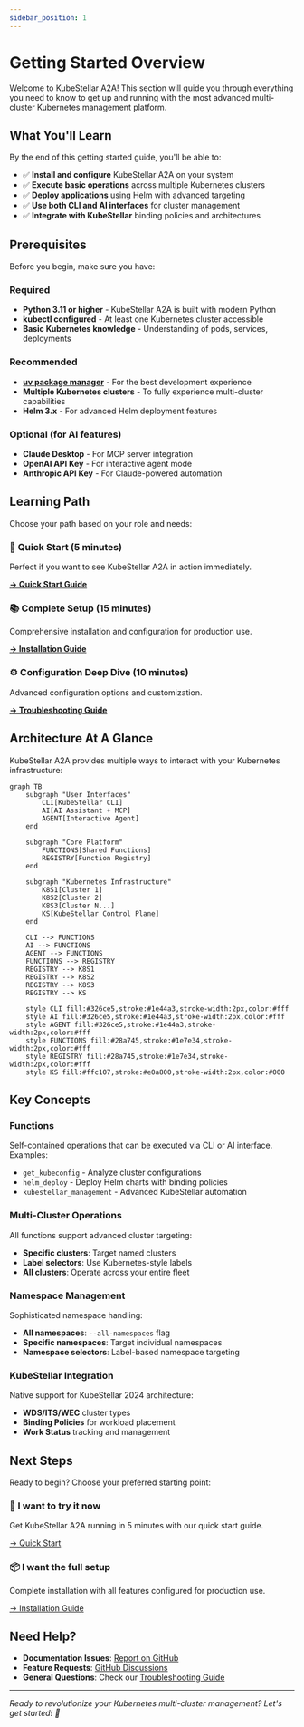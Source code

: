 ```yaml
---
sidebar_position: 1
---
```


# Getting Started Overview

Welcome to KubeStellar A2A! This section will guide you through everything you need to know to get up and running with the most advanced multi-cluster Kubernetes management platform.

## What You'll Learn

By the end of this getting started guide, you'll be able to:

- ✅ **Install and configure** KubeStellar A2A on your system
- ✅ **Execute basic operations** across multiple Kubernetes clusters
- ✅ **Deploy applications** using Helm with advanced targeting
- ✅ **Use both CLI and AI interfaces** for cluster management
- ✅ **Integrate with KubeStellar** binding policies and architectures

## Prerequisites

Before you begin, make sure you have:

### Required
- **Python 3.11 or higher** - KubeStellar A2A is built with modern Python
- **kubectl configured** - At least one Kubernetes cluster accessible
- **Basic Kubernetes knowledge** - Understanding of pods, services, deployments

### Recommended
- **[uv package manager](https://github.com/astral-sh/uv)** - For the best development experience
- **Multiple Kubernetes clusters** - To fully experience multi-cluster capabilities
- **Helm 3.x** - For advanced Helm deployment features

### Optional (for AI features)
- **Claude Desktop** - For MCP server integration
- **OpenAI API Key** - For interactive agent mode
- **Anthropic API Key** - For Claude-powered automation

## Learning Path

Choose your path based on your role and needs:

### 🚀 **Quick Start** (5 minutes)
Perfect if you want to see KubeStellar A2A in action immediately.

**[→ Quick Start Guide](./quick-start)**

### 📚 **Complete Setup** (15 minutes)
Comprehensive installation and configuration for production use.

**[→ Installation Guide](./installation)**

### ⚙️ **Configuration Deep Dive** (10 minutes)
Advanced configuration options and customization.

**[→ Troubleshooting Guide](../troubleshooting)**

## Architecture At A Glance

KubeStellar A2A provides multiple ways to interact with your Kubernetes infrastructure:

```mermaid
graph TB
    subgraph "User Interfaces"
        CLI[KubeStellar CLI]
        AI[AI Assistant + MCP]
        AGENT[Interactive Agent]
    end
    
    subgraph "Core Platform"
        FUNCTIONS[Shared Functions]
        REGISTRY[Function Registry]
    end
    
    subgraph "Kubernetes Infrastructure"
        K8S1[Cluster 1]
        K8S2[Cluster 2]
        K8S3[Cluster N...]
        KS[KubeStellar Control Plane]
    end
    
    CLI --> FUNCTIONS
    AI --> FUNCTIONS
    AGENT --> FUNCTIONS
    FUNCTIONS --> REGISTRY
    REGISTRY --> K8S1
    REGISTRY --> K8S2
    REGISTRY --> K8S3
    REGISTRY --> KS
    
    style CLI fill:#326ce5,stroke:#1e44a3,stroke-width:2px,color:#fff
    style AI fill:#326ce5,stroke:#1e44a3,stroke-width:2px,color:#fff
    style AGENT fill:#326ce5,stroke:#1e44a3,stroke-width:2px,color:#fff
    style FUNCTIONS fill:#28a745,stroke:#1e7e34,stroke-width:2px,color:#fff
    style REGISTRY fill:#28a745,stroke:#1e7e34,stroke-width:2px,color:#fff
    style KS fill:#ffc107,stroke:#e0a800,stroke-width:2px,color:#000
```

## Key Concepts

### **Functions**
Self-contained operations that can be executed via CLI or AI interface. Examples:
- `get_kubeconfig` - Analyze cluster configurations
- `helm_deploy` - Deploy Helm charts with binding policies
- `kubestellar_management` - Advanced KubeStellar automation

### **Multi-Cluster Operations**
All functions support advanced cluster targeting:
- **Specific clusters**: Target named clusters
- **Label selectors**: Use Kubernetes-style labels
- **All clusters**: Operate across your entire fleet

### **Namespace Management**
Sophisticated namespace handling:
- **All namespaces**: `--all-namespaces` flag
- **Specific namespaces**: Target individual namespaces
- **Namespace selectors**: Label-based namespace targeting

### **KubeStellar Integration**
Native support for KubeStellar 2024 architecture:
- **WDS/ITS/WEC** cluster types
- **Binding Policies** for workload placement
- **Work Status** tracking and management

## Next Steps

Ready to begin? Choose your preferred starting point:

<div style={{display: 'flex', gap: '20px', marginTop: '30px'}}>
  <div style={{flex: 1, padding: '20px', border: '2px solid #326ce5', borderRadius: '8px'}}>
    <h3>🚀 I want to try it now</h3>
    <p>Get KubeStellar A2A running in 5 minutes with our quick start guide.</p>
    <a href="./quick-start" style={{color: '#326ce5', fontWeight: 'bold'}}>→ Quick Start</a>
  </div>
  
  <div style={{flex: 1, padding: '20px', border: '2px solid #28a745', borderRadius: '8px'}}>
    <h3>📦 I want the full setup</h3>
    <p>Complete installation with all features configured for production use.</p>
    <a href="./installation" style={{color: '#28a745', fontWeight: 'bold'}}>→ Installation Guide</a>
  </div>
</div>

## Need Help?

- **Documentation Issues**: [Report on GitHub](https://github.com/kubestellar/a2a/issues)
- **Feature Requests**: [GitHub Discussions](https://github.com/kubestellar/a2a/discussions)
- **General Questions**: Check our [Troubleshooting Guide](../troubleshooting)

---

*Ready to revolutionize your Kubernetes multi-cluster management? Let's get started! 🚀*